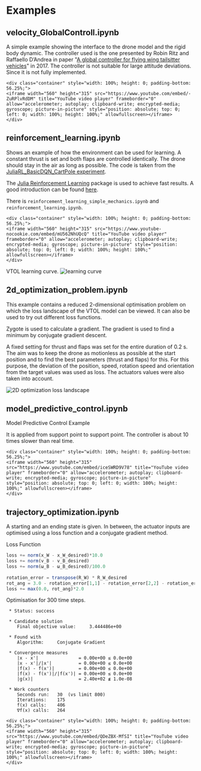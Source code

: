 # Examples

## velocity_GlobalControll.ipynb
A simple example showing the interface to the drone model and the rigid body dynamic. The controller used is the one presented by Robin Ritz and Raffaello D’Andrea in paper "[A global controller for flying wing tailsitter vehicles](https://www.flyingmachinearena.ethz.ch/wp-content/uploads/ritzIEEE17.pdf)" in 2017. The controller is not suitable for large attitude deviations. Since it is not fully implemented.

```@raw html
<div class="container" style="width: 100%; height: 0; padding-bottom: 56.25%;">
<iframe width="560" height="315" src="https://www.youtube.com/embed/-ZuRPlvRdDM" title="YouTube video player" frameborder="0" allow="accelerometer; autoplay; clipboard-write; encrypted-media; gyroscope; picture-in-picture" style="position: absolute; top: 0; left: 0; width: 100%; height: 100%;" allowfullscreen></iframe>
</div>
```

## reinforcement_learning.ipynb
Shows an example of how the environment can be used for learning. A constant thrust is set and both flaps are controlled identically. The drone should stay in the air as long as possible. The code is taken from the [JuliaRL_BasicDQN_CartPole experiment](https://juliareinforcementlearning.org/docs/experiments/experiments/DQN/JuliaRL_BasicDQN_CartPole/#JuliaRL\\_BasicDQN\\_CartPole).

The [Julia Reinforcement Learning](https://juliareinforcementlearning.org/docs/) package is used to achieve fast results. A good introduction can be found [here](https://juliareinforcementlearning.org/blog/an_introduction_to_reinforcement_learning_jl_design_implementations_thoughts/).

There is ```reinforcement_learning_simple_mechanics.ipynb``` and ```reinforcement_learning.ipynb```. 


```@raw html
<div class="container" style="width: 100%; height: 0; padding-bottom: 56.25%;">
<iframe width="560" height="315" src="https://www.youtube-nocookie.com/embed/mU562NhUQcQ" title="YouTube video player" frameborder="0" allow="accelerometer; autoplay; clipboard-write; encrypted-media; gyroscope; picture-in-picture" style="position: absolute; top: 0; left: 0; width: 100%; height: 100%;" allowfullscreen></iframe>
</div>
```
VTOL learning curve.
![learning curve](../assets/examples/learning_curve.png)


## 2d\_optimization\_problem.ipynb

This example contains a reduced 2-dimensional optimisation problem on which the loss landscape of the VTOL model can be viewed. It can also be used to try out different loss functions.

Zygote is used to calculate a gradient. The gradient is used to find a minimum by conjugate gradient descent.

A fixed setting for thrust and flaps was set for the entire duration of 0.2 s.
The aim was to keep the drone as motionless as possible at the start position and to find the best parameters (thrust and flaps) for this. For this purpose, the
deviation of the position, speed, rotation speed and orientation from the target values was used as loss. The actuators values were also taken into account.

![2D optimization loss landscape](../assets/examples/2d_optimization_problem.png)


## model\_predictive\_control.ipynb

Model Predictive Control Example

It is applied from support point to support point. The controller is about 10 times slower than real time.

```@raw html
<div class="container" style="width: 100%; height: 0; padding-bottom: 56.25%;">
<iframe width="560" height="315" src="https://www.youtube.com/embed/iceSWRD9V78" title="YouTube video player" frameborder="0" allow="accelerometer; autoplay; clipboard-write; encrypted-media; gyroscope; picture-in-picture" style="position: absolute; top: 0; left: 0; width: 100%; height: 100%;" allowfullscreen></iframe>
</div>
```


## trajectory\_optimization.ipynb

A starting and an ending state is given. In between, the actuator inputs are optimised using a loss function and a conjugate gradient method.

Loss Function
```julia
loss += norm(x_W - x_W_desired)*10.0
loss += norm(v_B - v_B_desired) 
loss += norm(ω_B - ω_B_desired)/100.0
    
rotation_error = transpose(R_W) * R_W_desired
rot_ang = 3.0 - rotation_error[1,1] - rotation_error[2,2] - rotation_error[3,3]
loss += max(0.0, rot_ang)*2.0
```


Optimisation for 300 time steps.
```
 * Status: success

 * Candidate solution
    Final objective value:     3.444486e+00

 * Found with
    Algorithm:     Conjugate Gradient

 * Convergence measures
    |x - x'|               = 0.00e+00 ≤ 0.0e+00
    |x - x'|/|x'|          = 0.00e+00 ≤ 0.0e+00
    |f(x) - f(x')|         = 0.00e+00 ≤ 0.0e+00
    |f(x) - f(x')|/|f(x')| = 0.00e+00 ≤ 0.0e+00
    |g(x)|                 = 2.40e+02 ≰ 1.0e-08

 * Work counters
    Seconds run:   30  (vs limit 800)
    Iterations:    175
    f(x) calls:    406
    ∇f(x) calls:   264
```


```@raw html
<div class="container" style="width: 100%; height: 0; padding-bottom: 56.25%;">
<iframe width="560" height="315" src="https://www.youtube.com/embed/QDeZBX-MfSI" title="YouTube video player" frameborder="0" allow="accelerometer; autoplay; clipboard-write; encrypted-media; gyroscope; picture-in-picture" style="position: absolute; top: 0; left: 0; width: 100%; height: 100%;" allowfullscreen></iframe>
</div>
```
